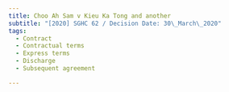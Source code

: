 ```yaml
---
title: Choo Ah Sam v Kieu Ka Tong and another
subtitle: "[2020] SGHC 62 / Decision Date: 30\_March\_2020"
tags:
  - Contract
  - Contractual terms
  - Express terms
  - Discharge
  - Subsequent agreement

---
```

